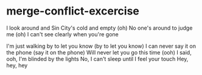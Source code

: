 # merge-conflict-excercise

I look around and Sin City's cold and empty (oh)
No one's around to judge me (oh)
I can't see clearly when you're gone

I'm just walking by to let you know (by to let you know)
I can never say it on the phone (say it on the phone)
Will never let you go this time (ooh)
I said, ooh, I'm blinded by the lights
No, I can't sleep until I feel your touch
Hey, hey, hey